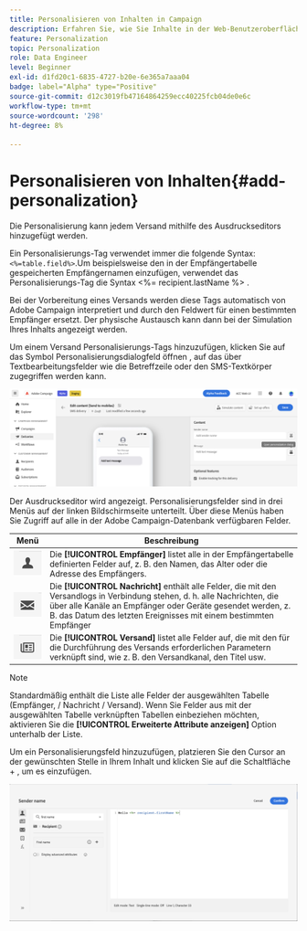 ```yaml
---
title: Personalisieren von Inhalten in Campaign
description: Erfahren Sie, wie Sie Inhalte in der Web-Benutzeroberfläche von Adobe Campaign personalisieren.
feature: Personalization
topic: Personalization
role: Data Engineer
level: Beginner
exl-id: d1fd20c1-6835-4727-b20e-6e365a7aaa04
badge: label="Alpha" type="Positive"
source-git-commit: d12c3019fb47164864259ecc40225fcb04de0e6c
workflow-type: tm+mt
source-wordcount: '298'
ht-degree: 8%

---
```



# Personalisieren von Inhalten{#add-personalization}

Die Personalisierung kann jedem Versand mithilfe des Ausdruckseditors hinzugefügt werden.

Ein Personalisierungs-Tag verwendet immer die folgende Syntax: `<%=table.field%>`.Um beispielsweise den in der Empfängertabelle gespeicherten Empfängernamen einzufügen, verwendet das Personalisierungs-Tag die Syntax &lt;%= recipient.lastName %> .

Bei der Vorbereitung eines Versands werden diese Tags automatisch von Adobe Campaign interpretiert und durch den Feldwert für einen bestimmten Empfänger ersetzt. Der physische Austausch kann dann bei der Simulation Ihres Inhalts angezeigt werden.

Um einem Versand Personalisierungs-Tags hinzuzufügen, klicken Sie auf das Symbol Personalisierungsdialogfeld öffnen , auf das über Textbearbeitungsfelder wie die Betreffzeile oder den SMS-Textkörper zugegriffen werden kann.

![](assets/perso-access.png)

Der Ausdruckseditor wird angezeigt. Personalisierungsfelder sind in drei Menüs auf der linken Bildschirmseite unterteilt. Über diese Menüs haben Sie Zugriff auf alle in der Adobe Campaign-Datenbank verfügbaren Felder.

| Menü | Beschreibung |
|-----|------------|
| ![](assets/do-not-localize/perso-recipients-menu.png) | Die **[!UICONTROL Empfänger]** listet alle in der Empfängertabelle definierten Felder auf, z. B. den Namen, das Alter oder die Adresse des Empfängers. |
| ![](assets/do-not-localize/perso-message-menu.png) | Die **[!UICONTROL Nachricht]** enthält alle Felder, die mit den Versandlogs in Verbindung stehen, d. h. alle Nachrichten, die über alle Kanäle an Empfänger oder Geräte gesendet werden, z. B. das Datum des letzten Ereignisses mit einem bestimmten Empfänger |
| ![](assets/do-not-localize/perso-delivery-menu.png) | Die **[!UICONTROL Versand]** listet alle Felder auf, die mit den für die Durchführung des Versands erforderlichen Parametern verknüpft sind, wie z. B. den Versandkanal, den Titel usw. |

>[!NOTE]
>
>Standardmäßig enthält die Liste alle Felder der ausgewählten Tabelle (Empfänger, / Nachricht / Versand). Wenn Sie Felder aus mit der ausgewählten Tabelle verknüpften Tabellen einbeziehen möchten, aktivieren Sie die **[!UICONTROL Erweiterte Attribute anzeigen]** Option unterhalb der Liste.

Um ein Personalisierungsfeld hinzuzufügen, platzieren Sie den Cursor an der gewünschten Stelle in Ihrem Inhalt und klicken Sie auf die Schaltfläche + , um es einzufügen.

![](assets/perso-insert-field.png)

